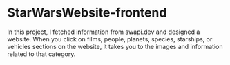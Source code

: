 # StarWarsWebsite-frontend
 In this project, I fetched information from swapi.dev and designed a website. When you click on films, people, planets, species, starships, or vehicles sections on the website, it takes you to the images and information related to that category.
